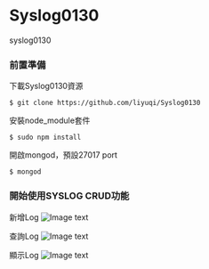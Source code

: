 # Syslog0130
syslog0130

### 前置準備

下載Syslog0130資源

```$ git clone https://github.com/liyuqi/Syslog0130```


安裝node_module套件

```$ sudo npm install```


開啟mongod，預設27017 port

```$ mongod```


### 開始使用SYSLOG CRUD功能

新增Log
![Image text](https://github.com/liyuqi/Syslog0130/blob/master/example/syslog_CRUD_insert.png)

查詢Log
![Image text](https://github.com/liyuqi/Syslog0130/blob/master/example/syslog_CRUD_query.png)

顯示Log
![Image text](https://github.com/liyuqi/Syslog0130/blob/master/example/syslog_CRUD_show.png)
